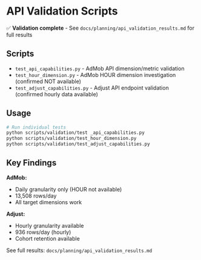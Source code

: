 # API Validation Scripts

✅ **Validation complete** - See `docs/planning/api_validation_results.md` for full results

## Scripts

- `test_api_capabilities.py` - AdMob API dimension/metric validation
- `test_hour_dimension.py` - AdMob HOUR dimension investigation (confirmed NOT available)
- `test_adjust_capabilities.py` - Adjust API endpoint validation (confirmed hourly data available)

## Usage

```bash
# Run individual tests
python scripts/validation/test _api_capabilities.py
python scripts/validation/test_hour_dimension.py
python scripts/validation/test_adjust_capabilities.py
```

## Key Findings

**AdMob:**
- Daily granularity only (HOUR not available)
- 13,508 rows/day
- All target dimensions work

**Adjust:**
- Hourly granularity available
- 936 rows/day (hourly)
- Cohort retention available

See full results: `docs/planning/api_validation_results.md`
